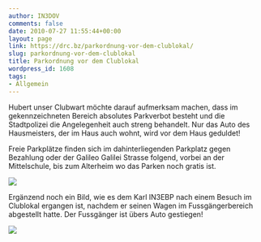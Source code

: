 ```yaml
---
author: IN3DOV
comments: false
date: 2010-07-27 11:55:44+00:00
layout: page
link: https://drc.bz/parkordnung-vor-dem-clublokal/
slug: parkordnung-vor-dem-clublokal
title: Parkordnung vor dem Clublokal
wordpress_id: 1608
tags:
- Allgemein
---
```


Hubert unser Clubwart möchte darauf aufmerksam machen, dass im gekennzeichneten Bereich absolutes Parkverbot besteht und die Stadtpolizei die Angelegenheit auch streng behandelt. Nur das Auto des Hausmeisters, der im Haus auch wohnt, wird vor dem Haus geduldet!

Freie Parkplätze finden sich im dahinterliegenden Parkplatz gegen Bezahlung oder der Galileo Galilei Strasse folgend, vorbei an der Mittelschule, bis zum Alterheim wo das Parken noch gratis ist.


[![](https://drc.bz/wp-content/uploads/2010/07/parkverbot.bmp)](https://drc.bz/wp-content/uploads/2010/07/parkverbot.bmp)


Ergänzend noch ein Bild, wie es dem Karl IN3EBP nach einem Besuch im Clublokal ergangen ist, nachdem er seinen Wagen im Fussgängerbereich abgestellt hatte. Der Fussgänger ist übers Auto gestiegen!


[![](https://drc.bz/wp-content/uploads/2010/07/karl-autospuren-300x225.jpg)](https://drc.bz/wp-content/uploads/2010/07/karl-autospuren.jpg)
